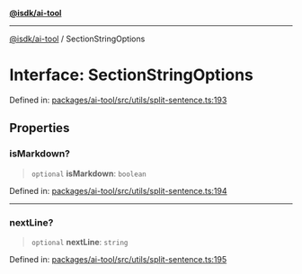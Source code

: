[**@isdk/ai-tool**](../README.md)

***

[@isdk/ai-tool](../globals.md) / SectionStringOptions

# Interface: SectionStringOptions

Defined in: [packages/ai-tool/src/utils/split-sentence.ts:193](https://github.com/isdk/ai-tool.js/blob/c084189f913fb955b91b492de68bd07ce78f8c82/src/utils/split-sentence.ts#L193)

## Properties

### isMarkdown?

> `optional` **isMarkdown**: `boolean`

Defined in: [packages/ai-tool/src/utils/split-sentence.ts:194](https://github.com/isdk/ai-tool.js/blob/c084189f913fb955b91b492de68bd07ce78f8c82/src/utils/split-sentence.ts#L194)

***

### nextLine?

> `optional` **nextLine**: `string`

Defined in: [packages/ai-tool/src/utils/split-sentence.ts:195](https://github.com/isdk/ai-tool.js/blob/c084189f913fb955b91b492de68bd07ce78f8c82/src/utils/split-sentence.ts#L195)
